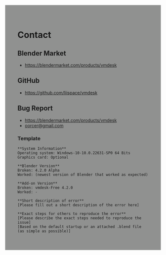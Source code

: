 <div style="background-color: #909190; padding: 40px;">

# Contact

## Blender Market
- https://blendermarket.com/products/vmdesk

## GitHub
- https://github.com/Iiispace/vmdesk

## Bug Report
- https://blendermarket.com/products/vmdesk
- oorcer@gmail.com

### Template
```
**System Information**
Operating system: Windows-10-10.0.22631-SP0 64 Bits
Graphics card: Optional

**Blender Version**
Broken: 4.2.0 Alpha
Worked: (newest version of Blender that worked as expected)

**Add-on Version**
Broken: vmdesk-Free 4.2.0
Worked: -

**Short description of error**
[Please fill out a short description of the error here]

**Exact steps for others to reproduce the error**
[Please describe the exact steps needed to reproduce the issue]
[Based on the default startup or an attached .blend file (as simple as possible)]
```
